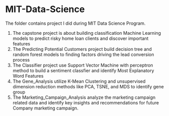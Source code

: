 # MIT-Data-Science
The folder contains project I did during MIT Data Science Program.

1. The capstone project is about building classification Machine Learning models to predict risky home loan clients and discover important features
2. The Predicting Potential Customers project build decision tree and random forest models to finding factors driving the lead conversion process
3. The Classifier project use Support Vector Machine with perceptron method to build a sentiment classfier and identify Most Explanatory Word Features
4. The Gene_Analysis utilize K-Mean Clustering and unsupervised dimension reduction methods like PCA, TSNE, and MDS to identify gene group
5. The Marketing_Campaign_Analysis analyze the marketing campaign related data and identify key insights and recommendations for future Company marketing campaign.
